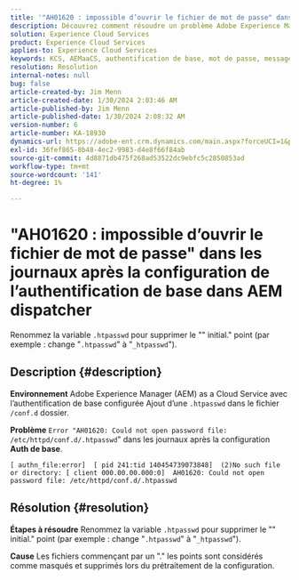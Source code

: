 ```yaml
---
title: '"AH01620 : impossible d’ouvrir le fichier de mot de passe" dans les journaux après la configuration de l’authentification de base dans AEM dispatcher"'
description: Découvrez comment résoudre un problème Adobe Experience Manager as a Cloud Service en raison duquel, après avoir configuré l’authentification de base, l’erreur "AH01620" s’affiche dans les journaux.
solution: Experience Cloud Services
product: Experience Cloud Services
applies-to: Experience Cloud Services
keywords: KCS, AEMaaCS, authentification de base, mot de passe, message, journaux, AEM, dispatcher, Adobe Experience Manager, AH01620, dépannage
resolution: Resolution
internal-notes: null
bug: false
article-created-by: Jim Menn
article-created-date: 1/30/2024 2:03:46 AM
article-published-by: Jim Menn
article-published-date: 1/30/2024 2:08:32 AM
version-number: 6
article-number: KA-18930
dynamics-url: https://adobe-ent.crm.dynamics.com/main.aspx?forceUCI=1&pagetype=entityrecord&etn=knowledgearticle&id=77150dc9-13bf-ee11-9079-6045bd006268
exl-id: 36fef865-8b48-4ec2-9983-d4e8f66f84ab
source-git-commit: 4d8871db475f268ad53522dc9ebfc5c2850853ad
workflow-type: tm+mt
source-wordcount: '141'
ht-degree: 1%

---
```


# &quot;AH01620 : impossible d’ouvrir le fichier de mot de passe&quot; dans les journaux après la configuration de l’authentification de base dans AEM dispatcher


Renommez la variable `.htpasswd` pour supprimer le &quot;&quot; initial.&quot; point (par exemple : change &quot;`.htpasswd`&quot; à &quot;`_htpasswd`&quot;).

## Description {#description}


<b>Environnement</b>
Adobe Experience Manager (AEM) as a Cloud Service avec l’authentification de base configurée Ajout d’une `.htpasswd` dans le fichier `/conf.d` dossier.

<b>Problème</b>
`Error "AH01620: Could not open password file: /etc/httpd/conf.d/.htpasswd`&quot; dans les journaux après la configuration <b>Auth de base</b>.


```
[ authn_file:error]  [ pid 241:tid 140454739073848]  (2)No such file or directory: [ client 000.00.00.000:0]  AH01620: Could not open password file: /etc/httpd/conf.d/.htpasswd
```





## Résolution {#resolution}


<b>Étapes à résoudre</b>
Renommez la variable `.htpasswd` pour supprimer le &quot;&quot; initial.&quot; point (par exemple : change &quot;`.htpasswd`&quot; à &quot;`_htpasswd`&quot;).

<b>Cause</b>
Les fichiers commençant par un &quot;.&quot; les points sont considérés comme masqués et supprimés lors du prétraitement de la configuration.
